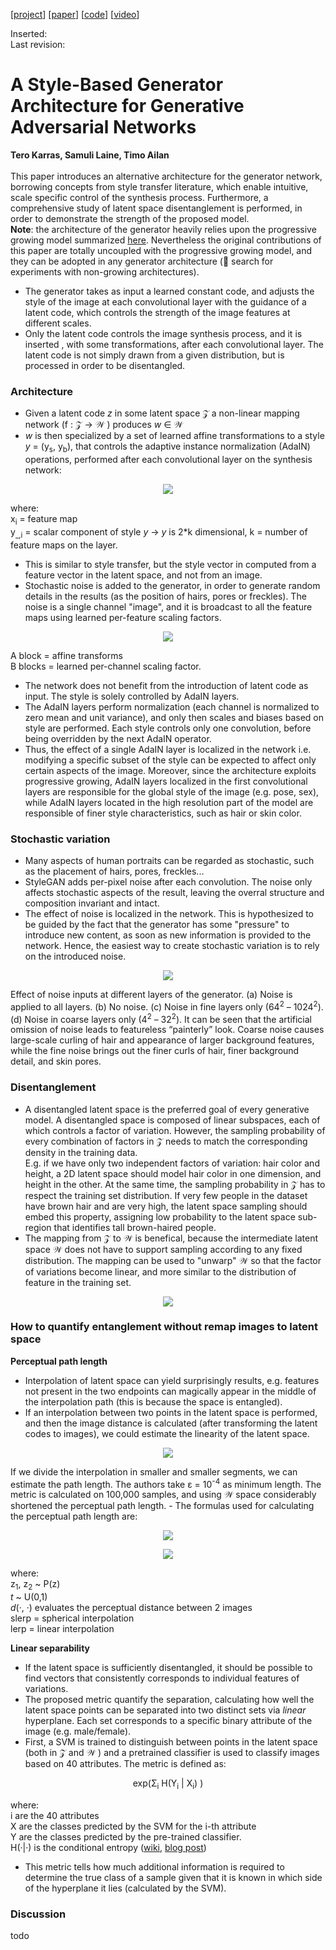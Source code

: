 [[project](https://research.nvidia.com/publication/2019-06_A-Style-Based-Generator)] [[paper](https://arxiv.org/abs/1812.04948)] [[code](https://github.com/NVlabs/stylegan)] [[video](https://www.youtube.com/watch?v=kSLJriaOumA&feature=youtu.be)]

Inserted:<br>
Last revision:

# A Style-Based Generator Architecture for Generative Adversarial Networks
**Tero Karras, Samuli Laine, Timo Ailan**
<br>
<br>
This paper introduces an alternative architecture for the generator network, borrowing concepts from style transfer literature, which enable intuitive, scale specific control of the synthesis process. Furthermore, a comprehensive study of latent space disentanglement is performed, in order to demonstrate the strength of the proposed model.<br>**Note**: the architecture of the generator heavily relies upon the progressive growing model summarized [here](Karras_2018.md). Nevertheless the original contributions of this paper are totally uncoupled with the progressive growing model, and they can be adopted in any generator architecture (:telescope: search for experiments with non-growing architectures).
- The generator takes as input a learned constant code, and adjusts the style of the image at each convolutional layer with the guidance of a latent code, which controls the strength of the image features at different scales.
- Only the latent code controls the image synthesis process, and it is inserted , with some transformations, after each convolutional layer. The latent code is not simply drawn from a given distribution, but is processed in order to be disentangled.

### Architecture

- Given a latent code _z_ in some latent space &Zscr; a non-linear mapping network (f : &Zscr; &rarr; &Wscr; ) produces _w_ &in; &Wscr;
- _w_ is then specialized by a set of learned affine transformations to a style _y_ = (y<sub>s</sub>, y<sub>b</sub>), that controls the adaptive instance normalization (AdaIN) operations, performed after each convolutional layer on the synthesis network:
<p align="center">
  <img src="img/karras2019_eq1.png">
</p>

where:\
x<sub>i</sub> = feature map\
y<sub>&#95;,i</sub> = scalar component of style _y_ &rarr; _y_ is 2*k dimensional, k = number of feature maps on the layer.

- This is similar to style transfer, but the style vector in computed from a feature vector in the latent space, and not from an image.
- Stochastic noise is added to the generator, in order to generate random details in the results (as the position of hairs, pores or freckles). The noise is a single channel "image", and it is broadcast to all the feature maps using learned per-feature scaling factors.
<p align="center">
  <img src="img/karras2019_model.png">
</p>

A block = affine transforms\
B blocks = learned per-channel scaling factor.

- The network does not benefit from the introduction of latent code as input. The style is solely controlled by AdaIN layers.
- The AdaIN layers perform normalization (each channel is normalized to zero mean and unit variance), and only then scales and biases based on style are performed. Each style controls only one convolution, before being overridden by the next AdaIN operator.
- Thus, the effect of a single AdaIN layer is localized in the network i.e. modifying a specific subset of the style can be expected to affect only certain aspects of the image. Moreover, since the architecture exploits progressive growing, AdaIN layers localized in the first convolutional layers are responsible for the global style of the image (e.g. pose, sex), while AdaIN layers located in the high resolution part of the model are responsible of finer style characteristics, such as hair or skin color.

### Stochastic variation
- Many aspects of human portraits can be regarded as stochastic, such as the placement of hairs, pores, freckles...
- StyleGAN adds per-pixel noise after each convolution. The noise only affects stochastic aspects of the result, leaving the overral structure and composition invariant and intact.
- The effect of noise is localized in the network. This is hypothesized to be guided by the fact that the generator has some "pressure" to introduce new content, as soon as new information is provided to the network. Hence, the easiest way to create stochastic variation is to rely on the introduced noise.
<p align="center">
  <img src="img/karras2019_noise.png">
</p>
Effect of noise inputs at different layers of the generator. (a) Noise is applied to all layers. (b) No noise. (c) Noise in fine layers only (64<sup>2</sup> – 1024<sup>2</sup>). (d) Noise in coarse layers only (4<sup>2</sup> – 32<sup>2</sup>). It can be seen that the artificial omission of noise leads to featureless “painterly” look. Coarse noise causes large-scale curling of hair and appearance of larger background features, while the fine noise brings out the finer curls of hair, finer background detail, and skin pores.

### Disentanglement
- A disentangled latent space is the preferred goal of every generative model. A disentangled space is composed of linear subspaces, each of which controls a factor of variation. However, the sampling probability of every combination of factors in &Zscr; needs to match the corresponding density in the training data.<br>E.g. if we have only two independent factors of variation: hair color and height, a 2D latent space should model hair color in one dimension, and height in the other. At the same time, the sampling probability in &Zscr; has to respect the training set distribution. If very few people in the dataset have brown hair and are very high, the latent space sampling should embed this property, assigning low probability to the latent space sub-region that identifies tall brown-haired people.
- The mapping from &Zscr; to &Wscr; is benefical, because the intermediate latent space &Wscr; does not have to support sampling according to any fixed distribution. The mapping can be used to "unwarp" &Wscr; so that the factor of variations become linear, and more similar to the distribution of feature in the training set.
<p align="center">
  <img src="img/karras2019_untanglement.png">
</p>

### How to quantify entanglement without remap images to latent space
**Perceptual path length**
- Interpolation of latent space can yield surprisingly results, e.g. features not present in the two endpoints can magically appear in the middle of the interpolation path (this is because the space is entangled).
- If an interpolation between two points in the latent space is performed, and then the image distance is calculated (after transforming the latent codes to images), we could estimate the linearity of the latent space.
<p align="center">
<img src="img/karras2019_latent_space.jpg">
</p>
If we divide the interpolation in smaller and smaller segments, we can estimate the path length. The authors take &epsilon; = 10<sup>-4</sup> as minimum length. The metric is calculated on 100,000 samples, and using &Wscr; space considerably shortened the perceptual path length.
- The formulas used for calculating the perceptual path length are:
<p align="center">
<img src="img/karras2019_eq2.png">
</p>
<p align="center">
<img src="img/karras2019_eq3.png">
</p>

where:\
z<sub>1</sub>, z<sub>2</sub> ~ P(z)\
_t_ ~ U(0,1)\
_d_(&middot;, &middot;) evaluates the perceptual distance between 2 images\
slerp = spherical interpolation\
lerp = linear interpolation

**Linear separability**
- If the latent space is sufficiently disentangled, it should be possible to find vectors that consistently corresponds to individual features of variations.
- The proposed metric quantify the separation, calculating how well the latent space points can be separated into two distinct sets via _linear_ hyperplane. Each set corresponds to a specific binary attribute of the image (e.g. male/female).
- First, a SVM is trained to distinguish between points in the latent space (both in &Zscr; and &Wscr; ) and a pretrained classifier is used to classify images based on 40 attributes. The metric is defined as:
<p align="center">
exp(&Sigma;<sub>i</sub> H(Y<sub>i</sub> | X<sub>i</sub>) )
</p>

  where:\
  i are the 40 attributes\
  X are the classes predicted by the SVM for the i-th attribute\
  Y are the classes predicted by the pre-trained classifier.\
  H(&middot;|&middot;) is the conditional entropy ([wiki](https://en.wikipedia.org/wiki/Conditional_entropy), [blog post](https://math.stackexchange.com/questions/770709/understanding-conditional-entropy-intuitively-hyx-x-vs-hyx))

- This metric tells how much additional information is required to determine the true class of a sample given that it is known in which side of the hyperplane it lies (calculated by the SVM).

### Discussion
todo 

